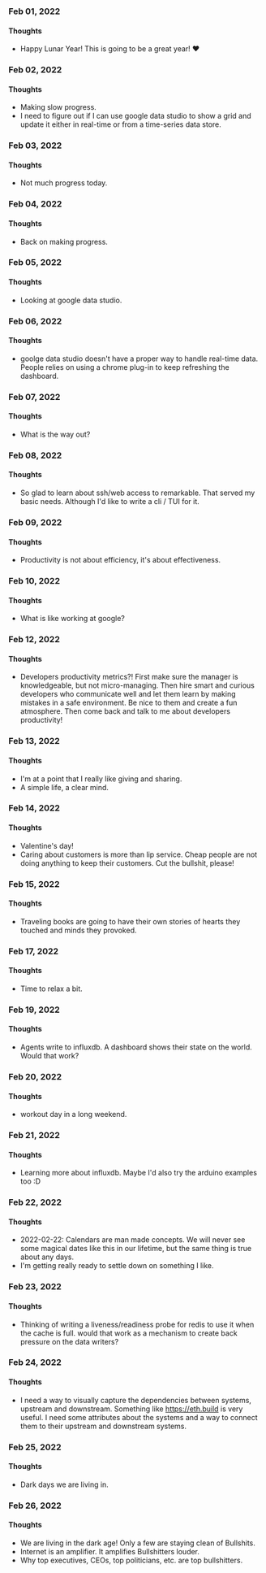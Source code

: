 ### Feb 01, 2022

#### Thoughts

- Happy Lunar Year! This is going to be a great year!  ❤



### Feb 02, 2022

#### Thoughts

- Making slow progress. 
- I need to figure out if I can use google data studio to show a grid and update it either in real-time or from a time-series data store.

### Feb 03, 2022

#### Thoughts

- Not much progress today. 



### Feb 04, 2022

#### Thoughts

- Back on making progress. 



### Feb 05, 2022

#### Thoughts

- Looking at google data studio.



### Feb 06, 2022

#### Thoughts

- goolge data studio doesn't have a proper way to handle real-time data. People relies on using a chrome plug-in to keep refreshing the dashboard.



### Feb 07, 2022

#### Thoughts

- What is the way out?



### Feb 08, 2022

#### Thoughts

- So glad to learn about ssh/web access to remarkable. That served my basic needs. Although I'd like to write a cli / TUI for it.



### Feb 09, 2022

#### Thoughts

- Productivity is not about efficiency, it's about effectiveness.



### Feb 10, 2022

#### Thoughts

- What is like working at google?



### Feb 12, 2022

#### Thoughts

- Developers productivity metrics?! First make sure the manager is knowledgeable, but not micro-managing. Then hire smart and curious developers who communicate well and let them learn by making mistakes in a safe environment. Be nice to them and create a fun atmosphere. Then come back and talk to me about developers productivity!



### Feb 13, 2022

#### Thoughts

- I'm at a point that I really like giving and sharing.
- A simple life, a clear mind.



### Feb 14, 2022

#### Thoughts

- Valentine's day!
- Caring about customers is more than lip service. Cheap people are not doing anything to keep their customers. Cut the bullshit, please!



### Feb 15, 2022

#### Thoughts

- Traveling books are going to have their own stories of hearts they touched and minds they provoked. 



### Feb 17, 2022

#### Thoughts

- Time to relax a bit.



### Feb 19, 2022

#### Thoughts

- Agents write to influxdb. A dashboard shows their state on the world. Would that work?



### Feb 20, 2022

#### Thoughts

- workout day in a long weekend.



### Feb 21, 2022

#### Thoughts

- Learning more about influxdb. Maybe I'd also try the arduino examples too :D



### Feb 22, 2022

#### Thoughts

- 2022-02-22: Calendars are man made concepts. We will never see some magical dates like this in our lifetime, but the same thing is true about any days. 
- I'm getting really ready to settle down on something I like.



### Feb 23, 2022

#### Thoughts

- Thinking of writing a liveness/readiness probe for redis to use it when the cache is full. would that work as a mechanism to create back pressure on the data writers?



### Feb 24, 2022

#### Thoughts

- I need a way to visually capture the dependencies between systems, upstream and downstream. Something like https://eth.build is very useful. I need some attributes about the systems and a way to connect them to their upstream and downstream systems.



### Feb 25, 2022

#### Thoughts

- Dark days we are living in.



### Feb 26, 2022

#### Thoughts

- We are living in the dark age! Only a few are staying clean of Bullshits.
- Internet is an amplifier. It amplifies Bullshitters louder.
- Why top executives, CEOs, top politicians, etc. are top bullshitters.  
